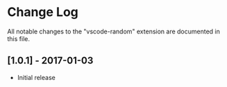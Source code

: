 # Change Log
All notable changes to the "vscode-random" extension are documented in this file.

## [1.0.1] - 2017-01-03
- Initial release